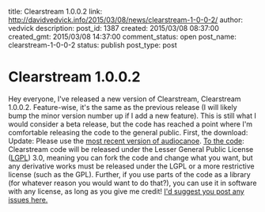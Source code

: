 title: Clearstream 1.0.0.2
link: http://davidvedvick.info/2015/03/08/news/clearstream-1-0-0-2/
author: vedvick
description: 
post_id: 1387
created: 2015/03/08 08:37:00
created_gmt: 2015/03/08 14:37:00
comment_status: open
post_name: clearstream-1-0-0-2
status: publish
post_type: post

# Clearstream 1.0.0.2

Hey everyone, I've released a new version of Clearstream, Clearstream 1.0.0.2. Feature-wise, it's the same as the previous release (I will likely bump the minor version number up if I add a new feature). This is still what I would consider a beta release, but the code has reached a point where I'm comfortable releasing the code to the general public. First, the download: Update: Please use the [most recent version of audiocanoe](/2015/05/24/news/audiocanoe-the-alternative-android-audio-streaming-client-formerly-known-as-clearstream/). [To the code](https://github.com/danrien/projectBlueWater): Clearstream code will be released under the Lesser General Public License ([LGPL](http://en.wikipedia.org/wiki/GNU_Lesser_General_Public_License)) 3.0, meaning you can fork the code and change what you want, but any derivative works must be released under the LGPL or a more restrictive license (such as the GPL). Further, if you use parts of the code as a library (for whatever reason you would want to do that?), you can use it in software with any license, as long as you give me credit! [I'd suggest you post any issues here.](https://github.com/danrien/projectBlueWater/issues)